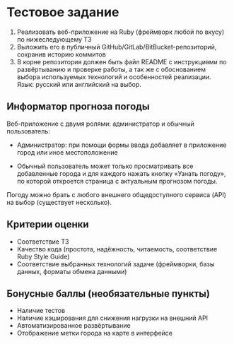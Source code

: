 Тестовое задание
================

 1. Реализовать веб-приложение на Ruby (фреймворк любой по вкусу) по нижеследующему ТЗ
 2. Выложить его в публичный GitHub/GitLab/BitBucket-репозиторий, сохранив историю коммитов
 3. В корне репозитория должен быть файл README с инструкциями по развёртыванию и проверке работы, а так же с обоснованием выбора используемых технологий и особенностей реализации. Язык: русский или английский на выбор.


Информатор прогноза погоды
--------------------------

Веб-приложение с двумя ролями: администратор и обычный пользователь:

 - Администратор: при помощи формы ввода добавляет в приложение город или иное местоположение

 - Обычный пользователь может только просматривать все добавленные города и для каждого нажать кнопку «Узнать погоду», по которой откроется страница с актуальным прогнозом погоды.

Погоду можно брать с любого внешнего общедоступного сервиса (API) на выбор (существует несколько).


Критерии оценки
---------------

 - Соответствие ТЗ
 - Качество кода (простота, надёжность, читаемость, соответствие Ruby Style Guide)
 - Соответствие выбранных технологий задаче (фреймворки, базы данных, форматы обмена данными)


Бонусные баллы (необязательные пункты)
--------------------------------------

 - Наличие тестов
 - Наличие кэширования для снижения нагрузки на внешний API
 - Автоматизированное развёртывание
 - Отображение метки города на карте в интерфейсе
